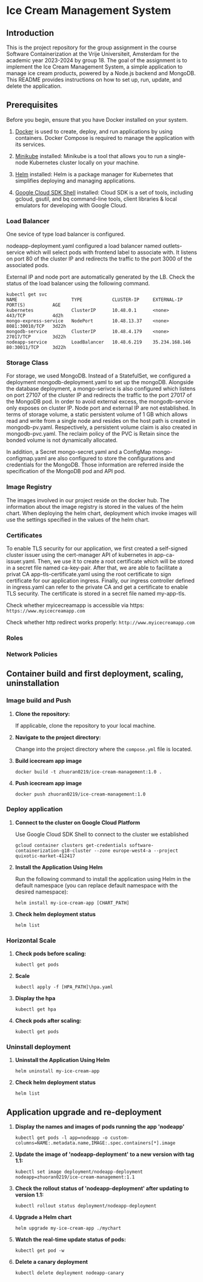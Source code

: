 # Ice Cream Management System

## Introduction
This is the project repository for the group assignment in the course Software Containerization at the Vrije Universiteit, Amsterdam for the academic year 2023-2024 by group 18. The goal of the assignment is to implement the Ice Cream Management System, a simple application to manage ice cream products, powered by a Node.js backend and MongoDB. This README provides instructions on how to set up, run, update, and delete the application.

## Prerequisites
Before you begin, ensure that you have Docker installed on your system. 

1. [Docker](https://www.docker.com/products/docker-desktop/) is used to create, deploy, and run applications by using containers. Docker Compose is required to manage the application with its services.

2. [Minikube](https://minikube.sigs.k8s.io/docs/start/) installed: Minikube is a tool that allows you to run a single-node Kubernetes cluster locally on your machine.

3. [Helm](https://helm.sh/docs/intro/install/) installed: Helm is a package manager for Kubernetes that simplifies deploying and managing applications.

4. [Google Cloud SDK Shell](https://cloud.google.com/sdk/) installed: Cloud SDK is a set of tools, including gcloud, gsutil, and bq command-line tools, client libraries & local emulators for developing with Google Cloud.

### Load Balancer
One sevice of type load balancer is configured.

nodeapp-deployment.yaml configured a load balancer named outlets-service which will select pods with frontend label to associate with. It listens on port 80 of the cluster IP and redirects the traffic to the port 3000 of the associated pods.

External IP and node port are automatically generated by the LB. Check the status of the load balancer using the following command.

```
kubectl get svc
NAME                    TYPE           CLUSTER-IP     EXTERNAL-IP      PORT(S)          AGE
kubernetes              ClusterIP      10.48.0.1      <none>           443/TCP          4d2h
mongo-express-service   NodePort       10.48.13.37    <none>           8081:30010/TCP   3d22h
mongodb-service         ClusterIP      10.48.4.179    <none>           27017/TCP        3d22h
nodeapp-service         LoadBalancer   10.48.6.219    35.234.168.146   80:30011/TCP     3d22h
```

### Storage Class
For storage, we used MongoDB. Instead of a StatefulSet, we configured a deployment mongodb-deployment.yaml to set up the mongoDB. Alongside the database deployment, a mongo-serivce is also configured which listens on port 27107 of the cluster IP and redirects the traffic to the port 27017 of the MongoDB pod. In order to avoid external excess, the mongodb-service only exposes on cluster IP. Node port and external IP are not established. 
In terms of storage volume, a static persistent volume of 1 GB which allows read and write from a single node and resides on the host path is created in mongodb-pv.yaml. Respectively, a persistent volume claim is also created in mongodb-pvc.yaml. The reclaim policy of the PVC is Retain since the bonded volume is not dynamically allocated.

In addition, a Secret mongo-secret.yaml and a ConfigMap mongo-configmap.yaml are also configured to store the configurations and credentials for the MongoDB. Those information are referred inside the specification of the MongoDB pod and API pod.

### Image Registry

The images involved in our project reside on the docker hub. The information about the image registry is stored in the values of the helm chart. When deploying the helm chart, deployment which invoke images will use the settings specified in the values of the helm chart.

### Certificates

To enable TLS security for our application, we first created a self-signed cluster issuer using the cert-manager API of kubernetes in app-ca-issuer.yaml. Then, we use it to create a root certificate which will be stored in a secret file named ca-key-pair. After that, we are able to facilitate a privat CA app-tls-certificate.yaml using the root certificate to sign certificate for our application ingress. Finally, our ingress controller defined in ingress.yaml can refer to the private CA and get a certificate to enable TLS security. The certificate is stored in a secret file named my-app-tls.

Check whether myicecreamapp is accessible via https:
`https://www.myicecreamapp.com`

Check whether http redirect works properly:
`http://www.myicecreamapp.com`

### Roles

### Network Policies


## Container build and first deployment, scaling, uninstallation

### Image build and Push

1. **Clone the repository:**

      If applicable, clone the repository to your local machine.

2. **Navigate to the project directory:**

      Change into the project directory where the `compose.yml` file is located.

3. **Build icecream app image**
   
      `docker build -t zhuoran0219/ice-cream-management:1.0 .`

4. **Push icecream app image**
   
      `docker push zhuoran0219/ice-cream-management:1.0`

### Deploy application


1. **Connect to the cluster on Google Cloud Platform**
   
      Use Google Cloud SDK Shell to connect to the cluster we established

      ```gcloud container clusters get-credentials software-containerization-g18-cluster --zone europe-west4-a --project quixotic-market-412417```

2. **Install the Application Using Helm**
   
      Run the following command to install the application using Helm in the default namespace (you can replace default namespace with the desired namespace):

      ` helm install my-ice-cream-app [CHART_PATH] `

3. **Check helm deployment status**

      `helm list`

### Horizontal Scale

1. **Check pods before scaling:**
   
      `kubectl get pods`

2. **Scale**
   
      `kubectl apply -f [HPA_PATH]\hpa.yaml`

3. **Display the hpa**
   
      `kubectl get hpa`

4. **Check pods after scaling:**

      `kubectl get pods`

### Uninstall deployment

1. **Uninstall the Application Using Helm**
   
      `helm uninstall my-ice-cream-app`

2. **Check helm deployment status**

      `helm list`

## Application upgrade and re-deployment

1. **Display the names and images of pods running the app 'nodeapp'**

      `kubectl get pods -l app=nodeapp -o custom-columns=NAME:.metadata.name,IMAGE:.spec.containers[*].image`
   
2. **Update the image of 'nodeapp-deployment' to a new version with tag 1.1:**

      `kubectl set image deployment/nodeapp-deployment nodeapp=zhuoran0219/ice-cream-management:1.1`
   
3. **Check the rollout status of 'nodeapp-deployment' after updating to version 1.1:**

      `kubectl rollout status deployment/nodeapp-deployment`
   
4. **Upgrade a Helm chart**
   
      `helm upgrade my-ice-cream-app ./mychart`
   
5. **Watch the real-time update status of pods:**
   
      `kubectl get pod -w`
   
6. **Delete a canary deployment**

      `kubectl delete deployment nodeapp-canary`
   
